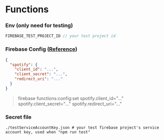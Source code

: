 # Functions
### Env (only need for testing)
```js
FIREBASE_TEST_PROJECT_ID // your test project id
```
### Firebase Config ([Reference](https://firebase.google.com/docs/functions/config-env?hl=ko#set_environment_configuration_for_your_project))
```json
{
  "spotify": {
    "client_id": "...",
    "client_secret": "...",
    "redirect_uri": "..."
  }
}
```

> firebase functions:config:set spotify.client_id="..." spotify.client_secret="..." spotify.redirect_uri="..."
### Secret file
```
./testServiceAccountKey.json # your test firebase project's service account key, used when "npm run test"
```